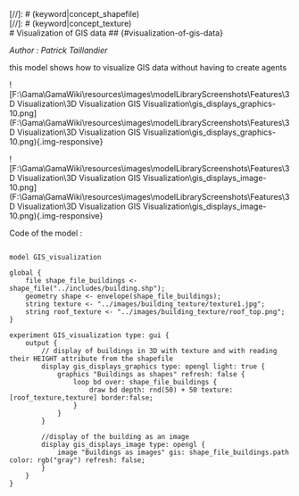 [//]: # (keyword|concept_3d)
<div class='gama-keyword-style' id ='132_0_1_concept-3d'></div>
[//]: # (keyword|concept_shapefile)
<div class='gama-keyword-style' id ='132_1_99_concept-shapefile'></div>
[//]: # (keyword|concept_texture)
<div class='gama-keyword-style' id ='132_2_117_concept-texture'></div>
# Visualization of GIS data ## {#visualization-of-gis-data}


_Author :  Patrick Taillandier_

 this model shows how to visualize GIS data without having to create agents  


![F:\Gama\GamaWiki\resources\images\modelLibraryScreenshots\Features\3D Visualization\3D Visualization GIS Visualization\gis_displays_graphics-10.png](F:\Gama\GamaWiki\resources\images\modelLibraryScreenshots\Features\3D Visualization\3D Visualization GIS Visualization\gis_displays_graphics-10.png){.img-responsive}

![F:\Gama\GamaWiki\resources\images\modelLibraryScreenshots\Features\3D Visualization\3D Visualization GIS Visualization\gis_displays_image-10.png](F:\Gama\GamaWiki\resources\images\modelLibraryScreenshots\Features\3D Visualization\3D Visualization GIS Visualization\gis_displays_image-10.png){.img-responsive}

Code of the model : 

```

model GIS_visualization

global {
	file shape_file_buildings <- shape_file("../includes/building.shp");
	geometry shape <- envelope(shape_file_buildings);
	string texture <- "../images/building_texture/texture1.jpg";
	string roof_texture <- "../images/building_texture/roof_top.png";	
}

experiment GIS_visualization type: gui {
	output {
		// display of buildings in 3D with texture and with reading their HEIGHT attribute from the shapefile
		display gis_displays_graphics type: opengl light: true {
			graphics "Buildings as shapes" refresh: false {
				loop bd over: shape_file_buildings {
					draw bd depth: rnd(50) + 50 texture:[roof_texture,texture] border:false;
				}
			}
		}
		
		//display of the building as an image
		display gis_displays_image type: opengl {
			image "Buildings as images" gis: shape_file_buildings.path color: rgb("gray") refresh: false;
		}
	}
}
```